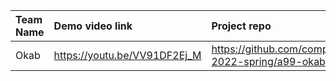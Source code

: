 | Team Name | Demo video link | Project repo | 
|:--- |:--- |:--- |
| Okab | https://youtu.be/VV91DF2Ej_M | https://github.com/comp426-2022-spring/a99-okab |
